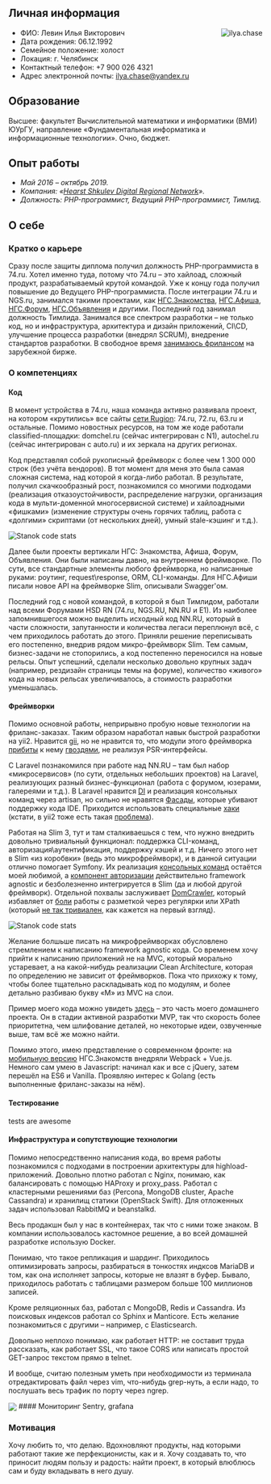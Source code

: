 ## Личная информация
<img align="right" src="https://github.com/ilyachase/curriculum_vitae/blob/master/img/me.jpg?raw=true" alt="ilya.chase"/>

- ФИО: Левин Илья Викторович
- Дата рождения: 06.12.1992
- Семейное положение: холост
- Локация: г. Челябинск
- Контактный телефон: +7 900 026 4321
- Адрес электронной почты: ilya.chase@yandex.ru

## Образование
Высшее: факультет Вычислительной математики и информатики (ВМИ) ЮУрГУ, направление «Фундаментальная информатика и информационные технологии». Очно, бюджет.

## Опыт работы
- *Май 2016 – октябрь 2019.*
- *Компания: «[Hearst Shkulev Digital Regional Network](http://www.hearst-shkulev-media.ru/projects/rn/)».*
- *Должность: PHP-программист, Ведущий PHP-программист, Тимлид.*

## О себе
### Кратко о карьере
Сразу после защиты диплома получил должность PHP-программиста в 74.ru. Хотел именно туда, потому что 74.ru – это хайлоад, сложный продукт, разрабатываемый крутой командой. Уже к концу года получил повышение до Ведущего PHP-программиста. После интеграции 74.ru и NGS.ru, занимался такими проектами, как [НГС.Знакомства](https://love.ngs.ru/), [НГС.Афиша](https://afisha.ngs.ru/), [НГС.Форум](https://forum.ngs.ru/), [НГС.Объявления](https://do.ngs.ru/) и другими. Последний год занимал должность Тимлида.
Занимался все спектром разработки – не только код, но и инфраструктура, архитектура и дизайн приложений, CI\CD, улучшение процесса разработки (внедрял SCRUM), внедрение стандартов разработки. В свободное время [занимаюсь фрилансом](https://www.upwork.com/freelancers/~012c6b4205549a7dc4) на зарубежной бирже.

### О компетенциях
#### Код
В момент устройства в 74.ru, наша команда активно развивала проект, на котором «крутились» все сайты [сети Rugion](https://rugion.ru/stat/): 74.ru, 72.ru, 63.ru и остальные. Помимо новостных ресурсов, на том же коде работали classified-площадки: domchel.ru (сейчас интегрирован с N1), autochel.ru (сейчас интегрирован с auto.ru) и их зеркала на других регионах.

Код представлял собой рукописный фреймворк с более чем 1 300 000 строк (без учёта вендоров). В тот момент для меня это была самая сложная система, над которой я когда-либо работал. В результате, получил скачкообразный рост, познакомился со многими подходами (реализация отказоустойчивости, распределение нагрузки, организация кода в мульти-доменной многосервисной системе) и хайлоадными «фишками» (изменение структуры очень горячих таблиц, работа с «долгими» скриптами (от нескольких дней), умный stale-кэшинг и т.д.).

<img align="center" src="https://github.com/ilyachase/curriculum_vitae/blob/master/img/stanok_code_stats.jpg?raw=true" alt="Stanok code stats"/>

Далее были проекты вертикали НГС: Знакомства, Афиша, Форум, Объявления. Они были написаны давно, на внутреннем фреймворке. По сути, все стандартные элементы любого фреймворка, но написанные руками: роутинг, request\response, ORM, CLI-команды.
Для НГС.Афиши писали новое API на фреймворке Slim, описывали Swagger'ом.

Последний год с новой командой, в которой я был Тимлидом, работали над всеми Форумами HSD RN (74.ru, NGS.RU, NN.RU и E1). Из наиболее запомнившегося можно выделить исходный код NN.RU, который в части сложности, запутанности и количества легаси переплюнул всё, с чем приходилось работать до этого. Приняли решение переписывать его постепенно, внедрив рядом микро-фреймворк Slim. Тем самым, бизнес-задачи не стопорились, а код постепенно переносился на новые рельсы. Опыт успешний, сделали несколько довольно крупных задач (например, рездизайн страницы темы на форуме), количество «живого» кода на новых рельсах увеличивалось, а стоимость разработки уменьшалась.

#### Фреймворки
Помимо основной работы, неприрывно пробую новые технологии на фриланс-заказах. Таким образом наработал навык быстрой разработки на yii2. Нравится [gii](https://www.yiiframework.com/doc/guide/2.0/en/start-gii), но не нравится то, что модули этого фреймворка [прибиты](https://github.com/yiisoft/yii2/issues/11328) к нему [гвоздями](https://github.com/yiisoft/di/issues/23), не реализуя PSR-интерфейсы.

С Laravel познакомился при работе над NN.RU – там был набор «микросервисов» (по сути, отдельных небольших проектов) на Laravel, реализующих разный бизнес-функционал (работа с форумом, юзерами, галереями и т.д.). В Laravel нравится [DI](https://laravel.com/docs/5.7/container) и реализация консольных команд через artisan, но сильно не нравятся [Фасады](https://laravel.com/docs/5.8/facades), которые убивают поддержку кода IDE. Приходится использовать специальные [хаки](https://github.com/barryvdh/laravel-ide-helper) (кстати, в yii2 тоже есть такая [проблема](https://github.com/samdark/yii2-cookbook/blob/master/book/ide-autocompletion.md)).

Работая на Slim 3, тут и там сталкиваешься с тем, что нужно внедрить довольно тривиальный функционал: поддержка CLI-команд, авторизация\аутентификация, поддержку кэшей и т.д. Ничего этого нет в Slim «из коробвки» (ведь это микрофреймворк), и в данной ситуации отлично помогает Symfony. Их реализация [консольных команд](https://symfony.com/doc/current/console.html) остаётся моей любимой, а [компонент авторизации](https://symfony.com/doc/current/components/security/authentication.html) действительно framework agnostic и безболезненно интегрируется в Slim (да и любой другой фреймворк). Отдельной похвалы заслуживает [DomCrawler](https://symfony.com/doc/current/components/dom_crawler.html), который избавляет от [боли](https://stackoverflow.com/a/1732454) работы с разметкой через регулярки или XPath (который [не так тривиален](https://stackoverflow.com/a/1604480), как кажется на первый взгляд).

<img align="center" src="https://github.com/ilyachase/curriculum_vitae/blob/master/img/code_example.png?raw=true" alt="Stanok code stats"/>

Желание болшьше писать на микрофреймворках обусловлено стремлением к написанию framework agnostic кода. Со временем хочу прийти к написанию приложений не на MVC, который морально устаревает, а на какой-нибудь реализации Clean Architecture, которая по определению не зависит от фреймворков. Пока что прихожу к тому, чтобы более тщательно раскладывать код по модулям, и более детально разбиваю букву «M» из MVC на слои.

Пример моего кода можно увидеть [здесь](https://github.com/ilyachase/rainbow_score_api) – это часть моего домашнего проекта. Он в стадии активной разработки MVP, так что скорость более приоритетна, чем шлифование деталей, но некоторые идеи, озвученные выше, там всё же можно найти.

Помимо этого, имею представление о современном фронте: на [мобильную версию](https://m.love.ngs.ru/?not_redirect_mobile=1) НГС.Знакомств внедряли Webpack + Vue.js. Немного сам умею в Javascript: начинал как и все с jQuery, затем перешёл на ES6 и Vanilla. Проявляю интерес к Golang (есть выполненные фриланс-заказы на нём).
#### Тестирование
tests are awesome
#### Инфраструктура и сопутствующие технологии
Помимо непосредственно написания кода, во время работы познакомился с подходами в построении архитектуры для highload-приложений. Довольно плотно работал с Nginx, понимаю, как балансировать с помощью HAProxy и proxy_pass. Работал с кластерными решениями баз (Percona, MongoDB cluster, Apache Cassandra) и хранилищ статики (OpenStack Swift). Для отложенных задач использовал RabbitMQ и beanstalkd.

Весь продакшн был у нас в контейнерах, так что с ними тоже знаком. В компании использовалось кастомное решение, а во всей домашней разработке использую Docker.

Понимаю, что такое репликация и шардинг. Приходилось оптимизировать запросы, разбираться в тонкостях индксов MariaDB и том, как она исполняет запросы, которые не влазят в буфер. Бывало, приходилось работать с таблицами размером больше 100 миллионов записей.

Кроме реляционных баз, работал с MongoDB, Redis и Cassandra. Из поисковых индексов работал со Sphinx и Manticore. Есть желание познакомиться с другими – например, с Elasticsearch.

Довольно неплохо понимаю, как работает HTTP: не составит труда рассказать, как работает SSL, что такое CORS или написать простой GET-запрос текстом прямо в telnet.

И вообще, считаю полезным уметь при необходимости из терминала отредактировать файл через vim, что-нибудь grep-нуть, а если надо, то послушать весь трафик по порту через ngrep.

<img align="center" src="https://github.com/ilyachase/curriculum_vitae/blob/master/img/ngrep.png?raw=true"/>
#### Мониторинг
Sentry, grafana

### Мотивация
Хочу любить то, что делаю. Вдохновляют продукты, над которыми работают такие же перфекционисты, как и я. Хочу создавать то, что приносит людям пользу и радость: найти проект, в который влюблюсь сам и буду вкладывать в него душу.
